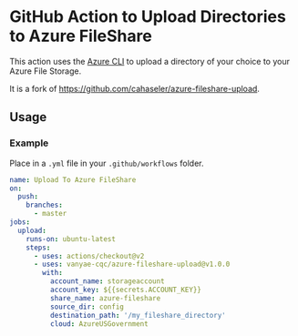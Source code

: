 # GitHub Action to Upload Directories to Azure FileShare

This action uses the [Azure CLI](https://docs.microsoft.com/en-us/cli/azure/install-azure-cli) to upload a directory of your choice to your Azure File Storage.

It is a fork of https://github.com/cahaseler/azure-fileshare-upload.

## Usage

### Example

Place in a `.yml` file in your `.github/workflows` folder.

```yaml
name: Upload To Azure FileShare
on:
  push:
    branches:
      - master
jobs:
  upload:
    runs-on: ubuntu-latest
    steps:
      - uses: actions/checkout@v2
      - uses: vanyae-cqc/azure-fileshare-upload@v1.0.0
        with:
          account_name: storageaccount
          account_key: ${{secrets.ACCOUNT_KEY}}
          share_name: azure-fileshare
          source_dir: config
          destination_path: '/my_fileshare_directory'
          cloud: AzureUSGovernment
```
